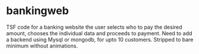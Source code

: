 # bankingweb
TSF code for a banking website
the user selects who to pay the desired amount,
chooses the individual data and proceeds to payment.
Need to add a backend using Mysql or mongodb,
for upto 10 customers.
Stripped to bare minimum without animations.
